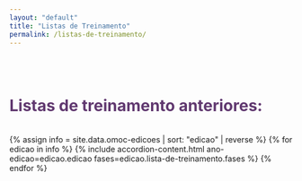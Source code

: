 ```yaml
---
layout: "default"
title: "Listas de Treinamento"
permalink: /listas-de-treinamento/
---
```


<div class="container-xxl" data-bs-smooth-scroll="true" >
    <br><br>
    <h1 class="text-center" style="color:#613970"><strong>Listas de treinamento anteriores:</strong></h1> <br>
    <div class="accordion accordion-flush" id="accordionPanelsStayOpenExample">
    {% assign info = site.data.omoc-edicoes | sort: "edicao" | reverse %}
    {% for edicao in info %}
        {% include accordion-content.html ano-edicao=edicao.edicao fases=edicao.lista-de-treinamento.fases %}
    {% endfor %}
    </div>
</div>